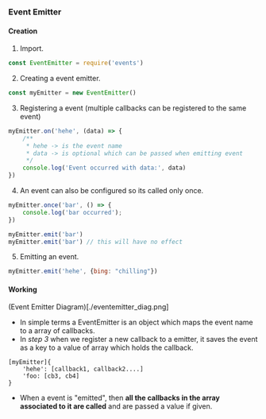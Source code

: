 ### Event Emitter

#### Creation

1. Import.
```js
const EventEmitter = require('events')
```

2. Creating a event emitter.
```js
const myEmitter = new EventEmitter()
```

3. Registering a event (multiple callbacks can be registered to the same event)
```js
myEmitter.on('hehe', (data) => {
    /**
     * hehe -> is the event name
     * data -> is optional which can be passed when emitting event
     */
    console.log('Event occurred with data:', data)
})
```

4. An event can also be configured so its called only once.
```js
myEmitter.once('bar', () => {
    console.log('bar occurred');
})

myEmitter.emit('bar')
myEmitter.emit('bar') // this will have no effect
```

5. Emitting an event.
```js
myEmitter.emit('hehe', {bing: "chilling"})
```

#### Working

(Event Emitter Diagram)[./eventemitter_diag.png]

- In simple terms a EventEmitter is an object which maps the event name to a array of callbacks.
- In *step 3* when we register a new callback to a emitter, it saves the event as a key to a value of array which holds the callback.
```
[myEmitter]{
    'hehe': [callback1, callback2....]
    'foo: [cb3, cb4]
}
```

- When a event is "emitted", then **all the callbacks in the array associated to it are called** and are passed a value if given.

